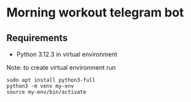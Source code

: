 # Morning workout telegram bot

## Requirements

- Python 3.12.3 in virtual environment

Note: to create virtual environment run

```
sudo apt install python3-full
python3 -m venv my-env
source my-env/bin/activate
```
